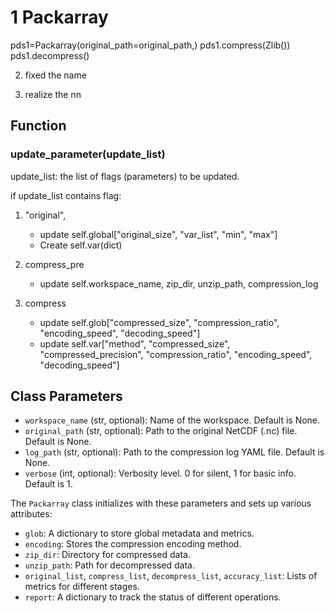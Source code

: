 # 1 Packarray

pds1=Packarray(original_path=original_path,)
pds1.compress(Zlib())
pds1.decompress()


2. fixed the name

3. realize the nn

## Function


### update_parameter(update_list)
update_list: the list of flags (parameters) to be updated.

if update_list contains flag:

1. "original", 
    - update self.global["original_size", "var_list", "min", "max"] 
    - Create self.var(dict)

2. compress_pre
    - update self.workspace_name, zip_dir, unzip_path, compression_log

3. compress
    - update self.glob["compressed_size", "compression_ratio", "encoding_speed", "decoding_speed"]
    - update self.var["method", "compressed_size", "compressed_precision", "compression_ratio", "encoding_speed", "decoding_speed"]


## Class Parameters 
- `workspace_name` (str, optional): Name of the workspace. Default is None.
- `original_path` (str, optional): Path to the original NetCDF (.nc) file. Default is None.
- `log_path` (str, optional): Path to the compression log YAML file. Default is None.
- `verbose` (int, optional): Verbosity level. 0 for silent, 1 for basic info. Default is 1.

The `Packarray` class initializes with these parameters and sets up various attributes:

- `glob`: A dictionary to store global metadata and metrics.
- `encoding`: Stores the compression encoding method.
- `zip_dir`: Directory for compressed data.
- `unzip_path`: Path for decompressed data.
- `original_list`, `compress_list`, `decompress_list`, `accuracy_list`: Lists of metrics for different stages.
- `report`: A dictionary to track the status of different operations.

